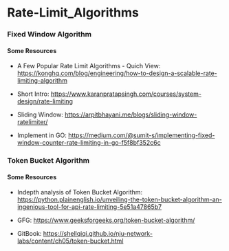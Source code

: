 # Rate-Limit_Algorithms

### Fixed Window Algorithm 

#### Some Resources 

* A Few Popular Rate Limit Algorithms - Quich View:  https://konghq.com/blog/engineering/how-to-design-a-scalable-rate-limiting-algorithm

* Short Intro: https://www.karanpratapsingh.com/courses/system-design/rate-limiting

* Sliding Window: https://arpitbhayani.me/blogs/sliding-window-ratelimiter/

* Implement in GO: https://medium.com/@sumit-s/implementing-fixed-window-counter-rate-limiting-in-go-f5f8bf352c6c

### Token Bucket Algorithm 

#### Some Resources 

* Indepth analysis of Token Bucket Algorithm: https://python.plainenglish.io/unveiling-the-token-bucket-algorithm-an-ingenious-tool-for-api-rate-limiting-5e51a47865b7

* GFG: https://www.geeksforgeeks.org/token-bucket-algorithm/

* GitBook: https://shellqiqi.github.io/nju-network-labs/content/ch05/token-bucket.html